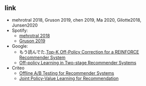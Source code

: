 ## link

- mehrotral 2018, Gruson 2019, chen 2019, Ma 2020, Gilotte2018, Junsen2020
- Spotify:
  - [mehrotral 2018](http://rishabhmehrotra.com/papers/CIKM2018-marketplace-mehrotra.pdf)
  - [Gruson 2019](https://pchandar.github.io/files/papers/Gruson2019.pdf)
- Google:
  - もう読んでた.[Top-K Off-Policy Correction for a REINFORCE Recommender System](https://arxiv.org/abs/1812.02353)
  - [Off-policy Learning in Two-stage Recommender Systems](https://www.researchgate.net/publication/341128860_Off-policy_Learning_in_Two-stage_Recommender_Systems)
- Criteo
  - [Offline A/B Testing for Recommender Systems](https://dl.acm.org/doi/10.1145/3159652.3159687)
  - [Joint Policy-Value Learning for Recommendation](https://www.kdd.org/kdd2020/accepted-papers/view/joint-policy-value-learning-for-recommendation)
